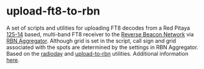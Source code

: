 # upload-ft8-to-rbn
A set of scripts and utilities for uploading FT8 decodes from a Red Pitaya [125-14](https://github.com/pavel-demin/red-pitaya-notes) based, multi-band FT8 receiver to the [Reverse Beacon Network](http://www.reversebeacon.net) via [RBN Aggregator](http://www.reversebeacon.net/pages/Aggregator+34). Although grid is set in the script, call sign and grid associated with the spots are determined by the settings in RBN Aggregator. Based on the [radioday](https://github.com/bjornekelund/radioday) and [upload-to-rbn](https://github.com/bjornekelund/upload-to-rbn) utilities. Additional information [here](https://sm7iun.se). 
